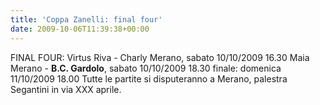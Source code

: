 ```yaml
---
title: 'Coppa Zanelli: final four'
date: 2009-10-06T11:39:38+00:00
---
```

FINAL FOUR: Virtus Riva - Charly Merano, sabato 10/10/2009 16.30 Maia Merano - **B.C. Gardolo**, sabato 10/10/2009 18.30 finale: domenica 11/10/2009 18.00 Tutte le partite si disputeranno a Merano, palestra Segantini in via XXX aprile.